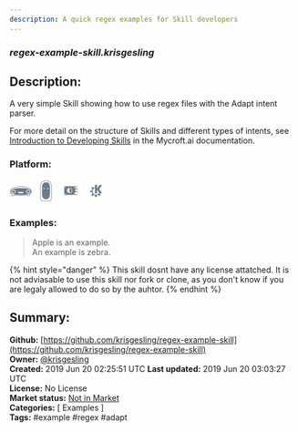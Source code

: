 ```yaml
---
description: A quick regex examples for Skill developers
---
```


### _regex-example-skill.krisgesling_  
## Description:  
A very simple Skill showing how to use regex files with the Adapt intent parser.

For more detail on the structure of Skills and different types of intents, see [Introduction to Developing Skills](https://mycroft.ai/documentation/skills/introduction-developing-skills/) in the Mycroft.ai documentation.  
  
  
### Platform:  
 ![Mark I](../.gitbook/assets/mark-1-icon.png)  ![Mark II](../.gitbook/assets/mark-2-icon.png)  ![Picroft](../.gitbook/assets/picroft-icon.png)  ![plasmoid](../.gitbook/assets/kde.png)   
### Examples:  
> Apple is an example.  
> An example is zebra.  
  
{% hint style="danger" %}
This skill dosnt have any license attatched. It is not adviasable to use this skill nor fork or clone, as you don't know if you are legaly allowed to do so by the auhtor.
{% endhint %}
  
## Summary:  
**Github:** [https://github.com/krisgesling/regex-example-skill](https://github.com/krisgesling/regex-example-skill)  
**Owner:** [@krisgesling](https://github.com/krisgesling)  
**Created:** 2019 Jun 20 02:25:51 UTC  **Last updated:** 2019 Jun 20 03:03:27 UTC  
**License:** No License  
**Market status:** [Not in Market](https://market.mycroft.ai/skill/)  
**Categories:** [ Examples ]   
**Tags:** \#example \#regex \#adapt   
